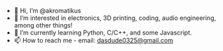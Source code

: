 - 👋 Hi, I’m @akromatikus
- 👀 I’m interested in electronics, 3D printing, coding, audio engineering, among other things!
- 🌱 I’m currently learning Python, C/C++, and some Javascript. 
- 📫 How to reach me - email: dasdude0325@gmail.com

<!---
akromatikus/akromatikus is a ✨ special ✨ repository because its `README.md` (this file) appears on your GitHub profile.
You can click the Preview link to take a look at your changes.
--->
